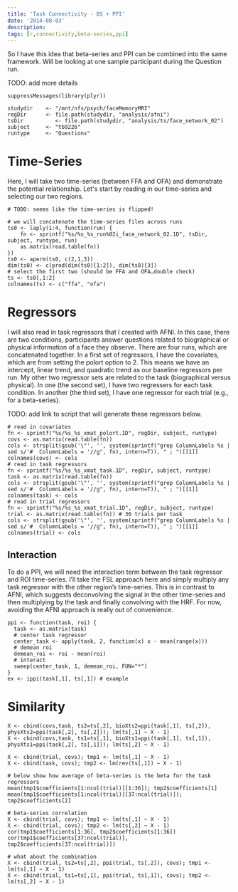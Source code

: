 ```yaml
---
title: 'Task Connectivity - BS + PPI'
date: '2014-08-03'
description:
tags: [r,connectivity,beta-series,ppi]
---
```


So I have this idea that beta-series and PPI can be combined into the same framework. Will be looking at one sample participant during the Question run.

TODO: add more details

```{r setup}
suppressMessages(library(plyr))

studydir 	<- "/mnt/nfs/psych/faceMemoryMRI"
regDir		<- file.path(studydir, "analysis/afni")
tsDir          <- file.path(studydir, "analysis/ts/face_network_02")
subject 	<- "tb9226"
runtype 	<- "Questions"
```


# Time-Series

Here, I will take two time-series (between FFA and OFA) and demonstrate the potential relationship. Let's start by reading in our time-series and selecting our two regions.

```{r}
# TODO: seems like the time-series is flipped!

# we will concatenate the time-series files across runs
ts0 <- laply(1:4, function(run) {
	fn <- sprintf("%s/%s_%s_run%02i_face_network_02.1D", tsDir, subject, runtype, run)
	as.matrix(read.table(fn))
})
ts0 <- aperm(ts0, c(2,1,3))
dim(ts0) <- c(prod(dim(ts0)[1:2]), dim(ts0)[3])
# select the first two (should be FFA and OFA…double check)
ts <- ts0[,1:2]
colnames(ts) <- c("ffa", "ofa")
```

# Regressors

I will also read in task regressors that I created with AFNI. In this case, there are two conditions, participants answer questions related to biographical or physical information of a face they observe. There are four runs, which are concatenated together. In a first set of regressors, I have the covariates, which are from setting the polort option to 2. This means we have an intercept, linear trend, and quadratic trend as our baseline regressors per run. My other two regressor sets are related to the task (biographical versus physical). In one (the second set), I have two regressers for each task condition. In another (the third set), I have one regressor for each trial (e.g., for a beta-series).

 TODO: add link to script that will generate these regressors below.

```{r}
# read in covariates
fn <- sprintf("%s/%s_%s_xmat_polort.1D", regDir, subject, runtype)
covs <- as.matrix(read.table(fn))
cols <- strsplit(gsub('\"', '', system(sprintf("grep ColumnLabels %s | sed s/'#  ColumnLabels = '//g", fn), intern=T)), " ; ")[[1]]
colnames(covs) <- cols
# read in task regressors
fn <- sprintf("%s/%s_%s_xmat_task.1D", regDir, subject, runtype)
task <- as.matrix(read.table(fn))
cols <- strsplit(gsub('\"', '', system(sprintf("grep ColumnLabels %s | sed s/'#  ColumnLabels = '//g", fn), intern=T)), " ; ")[[1]]
colnames(task) <- cols
# read in trial regressors
fn <- sprintf("%s/%s_%s_xmat_trial.1D", regDir, subject, runtype)
trial <- as.matrix(read.table(fn)) # 36 trials per task
cols <- strsplit(gsub('\"', '', system(sprintf("grep ColumnLabels %s | sed s/'#  ColumnLabels = '//g", fn), intern=T)), " ; ")[[1]]
colnames(trial) <- cols
```

## Interaction

To do a PPI, we will need the interaction term between the task regressor and ROI time-series. I’ll take the FSL approach here and simply multiply any task regressor with the other region’s time-series. This is in contrast to AFNI, which suggests deconvolving the signal in the other time-series and then multiplying by the task and finally convolving with the HRF. For now, avoiding the AFNI approach is really out of convenience.

```{r}
ppi <- function(task, roi) {
  task <- as.matrix(task)
  # center task regressor
  center_task <- apply(task, 2, function(x) x - mean(range(x)))
  # demean roi
  demean_roi <- roi - mean(roi)
  # interact
  sweep(center_task, 1, demean_roi, FUN="*")
}
ex <- ippi(task[,1], ts[,1]) # example
```

# Similarity


```{r}
X <- cbind(covs,task, ts2=ts[,2], bioXts2=ppi(task[,1], ts[,2]), physXts2=ppi(task[,2], ts[,2])); lm(ts[,1] ~ X - 1)
X <- cbind(covs,task, ts1=ts[,1], bioXts1=ppi(task[,1], ts[,1]), physXts1=ppi(task[,2], ts[,1])); lm(ts[,2] ~ X - 1)

X <- cbind(trial, covs); tmp1 <- lm(ts[,1] ~ X - 1)
X <- cbind(task, covs); tmp2 <- lm(rev(ts[,1]) ~ X - 1)

# below show how average of beta-series is the beta for the task regressors
mean(tmp1$coefficients[1:ncol(trial)][1:36]); tmp2$coefficients[1]
mean(tmp1$coefficients[1:ncol(trial)][37:ncol(trial)]); tmp2$coefficients[2]

# beta-series correlation
X <- cbind(trial, covs); tmp1 <- lm(ts[,1] ~ X - 1)
X <- cbind(trial, covs); tmp2 <- lm(ts[,2] ~ X - 1)
cor(tmp1$coefficients[1:36], tmp2$coefficients[1:36])
cor(tmp1$coefficients[37:ncol(trial)], tmp2$coefficients[37:ncol(trial)])

# what about the combination
X <- cbind(trial, ts2=ts[,2], ppi(trial, ts[,2]), covs); tmp1 <- lm(ts[,1] ~ X - 1)
X <- cbind(trial, ts1=ts[,1], ppi(trial, ts[,1]), covs); tmp2 <- lm(ts[,2] ~ X - 1)
```

